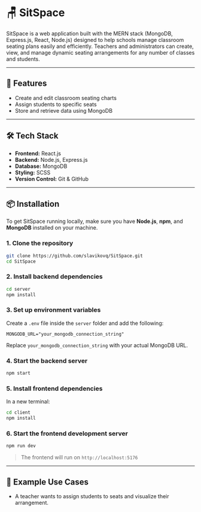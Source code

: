 # 🪑 SitSpace

SitSpace is a web application built with the MERN stack (MongoDB, Express.js, React, Node.js) designed to help schools manage classroom seating plans easily and efficiently. Teachers and administrators can create, view, and manage dynamic seating arrangements for any number of classes and students.

---

## 🚀 Features

- Create and edit classroom seating charts  
- Assign students to specific seats  
- Store and retrieve data using MongoDB    

---

## 🛠️ Tech Stack

- **Frontend:** React.js  
- **Backend:** Node.js, Express.js  
- **Database:** MongoDB  
- **Styling:** SCSS 
- **Version Control:** Git & GitHub  

---

## 📦 Installation

To get SitSpace running locally, make sure you have **Node.js**, **npm**, and **MongoDB** installed on your machine.

### 1. Clone the repository

```bash
git clone https://github.com/slavikovq/SitSpace.git
cd SitSpace
```

### 2. Install backend dependencies

```bash
cd server
npm install
```

### 3. Set up environment variables

Create a `.env` file inside the `server` folder and add the following:

```env
MONGODB_URL="your_mongodb_connection_string"
```

Replace `your_mongodb_connection_string` with your actual MongoDB URL.

### 4. Start the backend server

```bash
npm start
```


### 5. Install frontend dependencies

In a new terminal:

```bash
cd client
npm install
```

### 6. Start the frontend development server

```bash
npm run dev
```

> The frontend will run on `http://localhost:5176`

---

## 🧪 Example Use Cases

- A teacher wants to assign students to seats and visualize their arrangement.  
